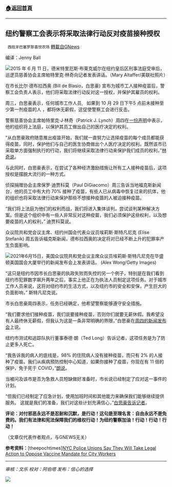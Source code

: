 ###  [:house:返回首頁](https://github.com/ourhimalayas/txt)
---


## 纽约警察工会表示将采取法律行动反对疫苗接种授权
` 西班牙巴塞罗那喜悦农场` [轉載自GNews](https://gnews.org/zh-hans/1614250/)

编译：Jenny Ball

![](https://assets.gnews.org/wp-content/uploads/2021/10/NYPD-Officer-Shot_Druk-700x420-1.jpg)2015 年 6 月 11 日，德米特里厄斯·布莱克威尔在纽约皇后区刑事法庭受审后，巡逻员慈善协会主席帕特里克·林奇向记者发表讲话。（Mary Altaffer/美联社照片）

在市长比尔·德布拉西奥 (Bill de Blasio，白思豪) 宣布为城市工人接种疫苗后，警察工会负责人表示，他们将采取法律行动反对这一授权，并保护其雇员的权利。

周三，白思豪表示，任何城市工作人员,   如果到 10 月 29 日下午5 点前未接种至少第一剂疫苗的人 ，都将休无薪假，这促使警察工会进行反击。

警察慈善协会主席帕特里克·J·林奇（Patrick J. Lynch）周四在[一份声明](https://www.nycpba.org/press-releases/2021/pba-statement-on-vaccine-mandate/)中表示，他的组织将上法庭，以保护其员工做出自己的医疗决定的权利。

“从白思豪政府随意推出疫苗开始，我们就一直努力让选择疫苗的每个成员都能获得疫苗，同时，保护他们与自己的医生协商做出个人医疗决定的权利。既然该市已采取单方面强制执行的行动，我们将继续采取法律行动来保护我们成员的权利，”[林奇说](https://www.nycpba.org/press-releases/2021/pba-statement-on-vaccine-mandate/)。

与此同时，白思豪表示，在尝试了各种经济激励措施让所有工人接种疫苗后，这项授权是摆脱大流行的一种方式。

侦探捐赠协会主席保罗·迪贾科莫（Paul DiGiacomo）周三告诉当地福克斯新闻台，他的员工中有大约 70% 接种了疫苗，有些人已从病毒中恢复过来的抗体，他的组织也将采取法律行动来保护那些不想接种疫苗的人被迫接种疫苗。

“我们将上法庭为他们的权利而战，我们将进入集体谈判，尝试谈判某种解决方案。但是这个组织中有一些人非常反对这种疫苗，我们必须保护这些权利，以及想要疫苗的人的权利，” 迪贾科莫说。

众议院共和党会议主席、纽约州国会代表众议员埃莉斯·斯特凡尼克 (Elise Stefanik) 周五告诉福克斯新闻，德布拉西奥的决定将对已经不断上升的犯罪率产生负面影响。

![](https://assets.gnews.org/wp-content/uploads/2021/10/House-Republican-Conference-Chair-Rep.-Elise-Stefanik-1200x800-1.jpg)2021年6月15日，美国众议院共和党会议主席众议员埃莉斯·斯特凡尼克在华盛顿美国国会大厦举行的新闻发布会上发表讲话。 (Alex Wong/Getty Images)

“这只是纽约市因市长白思豪的执政失败而失控的另一个例子，特别是在我们看到纽约市犯罪数字飙升两年之后，事实上他正在为执法人员制定这项任务。对于城市工作人员来说，这将对纽约市的生活方式，以及纽约市的安全和安保，产生巨大的负面影响，” 斯特凡尼克说。

市长白思豪周四表示，任务已经确定，他希望警察能够遵守安全措施。

“我们要求他们接种疫苗，我们说要接种疫苗，否则你们就要无薪休假。我希望没有人最终休无薪假，但我认为这是一条非常明确的界限，”白思豪在[周四的新闻发布会](https://www1.nyc.gov/office-of-the-mayor/news/703-21/transcript-mayor-de-blasio-holds-media-availability)上说。

纽约市测试和追踪队执行董事泰德·朗（Ted Long）告诉记者，这项任务是为了防止更多人死亡。

“我告诉我的病人的底线是，98% 的住院病人没有接种疫苗，而只有 2% 的人接种了疫苗。我们从疾病预防控制中心知道，如果你接种了疫苗，你现在有 11 倍的保护，免于死于 COVID，”[朗说](https://www1.nyc.gov/office-of-the-mayor/news/703-21/transcript-mayor-de-blasio-holds-media-availability)。

当被问及该市是否为急救人员短缺做好准备时，市长说已经制定了应对这一事件的计划。

“但我们已经制定了应急计划，使用加班时间和其他能力来确保我们能够继续提供服务。 这就是我们的准备，我们对这些计划充满信心，”[白思豪告诉记者](https://www1.nyc.gov/office-of-the-mayor/news/703-21/transcript-mayor-de-blasio-holds-media-availability)。

**评论：对付邪恶永远不是忍耐和沉默，是行动！这句是至理名言：自由永远不是免费的。我们有法律和宪法保障我们的维权行动！为纽约警察加油！行动！行动！行动！**

（文章仅代表作者观点，与GNEWS无关）

**参考资料：**[theepochtimes][NYC Police Unions Say They Will Take Legal Action to Oppose Vaccine Mandate for City Workers](https://www.theepochtimes.com/nyc-police-unions-say-they-will-take-legal-action-to-oppose-vaccine-mandate-for-city-workers_4063653.html?utm_source=CCPVirusNewsletter&amp;utm_medium=email&amp;utm_campaign=2021-10-23)

* * *

*审核：文乐
校对：阿伯塔
发布：信心的选择*

![](https://assets.gnews.org/wp-content/uploads/2021/10/GNEWS_CH.-1-3.jpeg)
